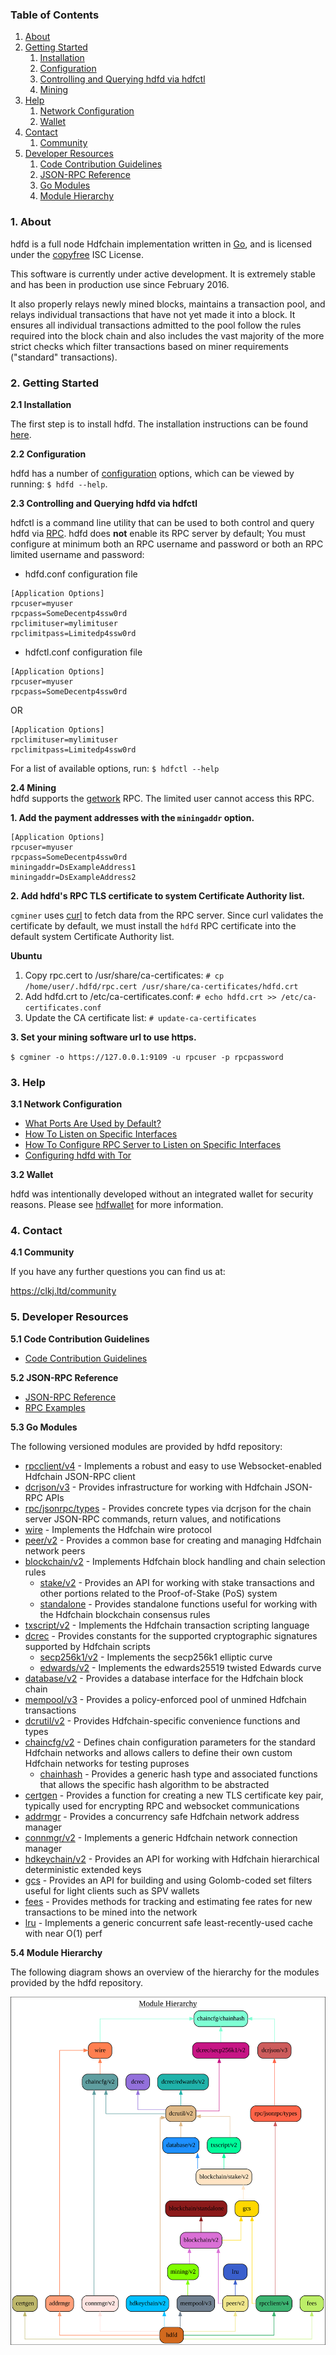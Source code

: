 ### Table of Contents
1. [About](#About)
2. [Getting Started](#GettingStarted)
    1. [Installation](#Installation)
    2. [Configuration](#Configuration)
    3. [Controlling and Querying hdfd via hdfctl](#HdfctlConfig)
    4. [Mining](#Mining)
3. [Help](#Help)
    1. [Network Configuration](#NetworkConfig)
    2. [Wallet](#Wallet)
4. [Contact](#Contact)
    1. [Community](#ContactCommunity)
5. [Developer Resources](#DeveloperResources)
    1. [Code Contribution Guidelines](#ContributionGuidelines)
    2. [JSON-RPC Reference](#JSONRPCReference)
    3. [Go Modules](#GoModules)
    4. [Module Hierarchy](#ModuleHierarchy)

<a name="About" />

### 1. About

hdfd is a full node Hdfchain implementation written in [Go](https://golang.org),
and is licensed under the [copyfree](http://www.copyfree.org) ISC License.

This software is currently under active development.  It is extremely stable and
has been in production use since February 2016.

It also properly relays newly mined blocks, maintains a transaction pool, and
relays individual transactions that have not yet made it into a block.  It
ensures all individual transactions admitted to the pool follow the rules
required into the block chain and also includes the vast majority of the more
strict checks which filter transactions based on miner requirements ("standard"
transactions).

<a name="GettingStarted" />

### 2. Getting Started

<a name="Installation" />

**2.1 Installation**<br />

The first step is to install hdfd.  The installation instructions can be found
[here](https://github.com/hdfchain/hdfd/tree/master/README.md#Installation).

<a name="Configuration" />

**2.2 Configuration**<br />

hdfd has a number of [configuration](https://godoc.org/github.com/hdfchain/hdfd)
options, which can be viewed by running: `$ hdfd --help`.

<a name="HdfctlConfig" />

**2.3 Controlling and Querying hdfd via hdfctl**<br />

hdfctl is a command line utility that can be used to both control and query hdfd
via [RPC](https://www.wikipedia.org/wiki/Remote_procedure_call).  hdfd does
**not** enable its RPC server by default;  You must configure at minimum both an
RPC username and password or both an RPC limited username and password:

* hdfd.conf configuration file
```
[Application Options]
rpcuser=myuser
rpcpass=SomeDecentp4ssw0rd
rpclimituser=mylimituser
rpclimitpass=Limitedp4ssw0rd
```
* hdfctl.conf configuration file
```
[Application Options]
rpcuser=myuser
rpcpass=SomeDecentp4ssw0rd
```
OR
```
[Application Options]
rpclimituser=mylimituser
rpclimitpass=Limitedp4ssw0rd
```
For a list of available options, run: `$ hdfctl --help`

<a name="Mining" />

**2.4 Mining**<br />
hdfd supports the [getwork](https://github.com/hdfchain/hdfd/tree/master/docs/json_rpc_api.mediawiki#getwork)
RPC.  The limited user cannot access this RPC.<br />

**1. Add the payment addresses with the `miningaddr` option.**<br />

```
[Application Options]
rpcuser=myuser
rpcpass=SomeDecentp4ssw0rd
miningaddr=DsExampleAddress1
miningaddr=DsExampleAddress2
```

**2. Add hdfd's RPC TLS certificate to system Certificate Authority list.**<br />

`cgminer` uses [curl](https://curl.haxx.se/) to fetch data from the RPC server.
Since curl validates the certificate by default, we must install the `hdfd` RPC
certificate into the default system Certificate Authority list.

**Ubuntu**<br />

1. Copy rpc.cert to /usr/share/ca-certificates: `# cp /home/user/.hdfd/rpc.cert /usr/share/ca-certificates/hdfd.crt`<br />
2. Add hdfd.crt to /etc/ca-certificates.conf: `# echo hdfd.crt >> /etc/ca-certificates.conf`<br />
3. Update the CA certificate list: `# update-ca-certificates`<br />

**3. Set your mining software url to use https.**<br />

`$ cgminer -o https://127.0.0.1:9109 -u rpcuser -p rpcpassword`

<a name="Help" />

### 3. Help

<a name="NetworkConfig" />

**3.1 Network Configuration**<br />
* [What Ports Are Used by Default?](https://github.com/hdfchain/hdfd/tree/master/docs/default_ports.md)
* [How To Listen on Specific Interfaces](https://github.com/hdfchain/hdfd/tree/master/docs/configure_peer_server_listen_interfaces.md)
* [How To Configure RPC Server to Listen on Specific Interfaces](https://github.com/hdfchain/hdfd/tree/master/docs/configure_rpc_server_listen_interfaces.md)
* [Configuring hdfd with Tor](https://github.com/hdfchain/hdfd/tree/master/docs/configuring_tor.md)

<a name="Wallet" />

**3.2 Wallet**<br />

hdfd was intentionally developed without an integrated wallet for security
reasons.  Please see [hdfwallet](https://github.com/hdfchain/hdfwallet) for more
information.

<a name="Contact" />

### 4. Contact

<a name="ContactCommunity" />

**4.1 Community**<br />

If you have any further questions you can find us at:

https://clkj.ltd/community

<a name="DeveloperResources" />

### 5. Developer Resources

<a name="ContributionGuidelines" />

**5.1 Code Contribution Guidelines**

* [Code Contribution Guidelines](https://github.com/hdfchain/hdfd/tree/master/docs/code_contribution_guidelines.md)

<a name="JSONRPCReference" />

**5.2 JSON-RPC Reference**

* [JSON-RPC Reference](https://github.com/hdfchain/hdfd/tree/master/docs/json_rpc_api.mediawiki)
* [RPC Examples](https://github.com/hdfchain/hdfd/tree/master/docs/json_rpc_api.mediawiki#8-example-code)

<a name="GoModules" />

**5.3 Go Modules**

The following versioned modules are provided by hdfd repository:

* [rpcclient/v4](https://github.com/hdfchain/hdfd/tree/master/rpcclient) - Implements
  a robust and easy to use Websocket-enabled Hdfchain JSON-RPC client
* [dcrjson/v3](https://github.com/hdfchain/hdfd/tree/master/dcrjson) - Provides
  infrastructure for working with Hdfchain JSON-RPC APIs
* [rpc/jsonrpc/types](https://github.com/hdfchain/hdfd/tree/master/rpc/jsonrpc/types) -
  Provides concrete types via dcrjson for the chain server JSON-RPC commands,
  return values, and notifications
* [wire](https://github.com/hdfchain/hdfd/tree/master/wire) - Implements the
  Hdfchain wire protocol
* [peer/v2](https://github.com/hdfchain/hdfd/tree/master/peer) - Provides a common
  base for creating and managing Hdfchain network peers
* [blockchain/v2](https://github.com/hdfchain/hdfd/tree/master/blockchain) -
  Implements Hdfchain block handling and chain selection rules
  * [stake/v2](https://github.com/hdfchain/hdfd/tree/master/blockchain/stake) -
    Provides an API for working with stake transactions and other portions
    related to the Proof-of-Stake (PoS) system
  * [standalone](https://github.com/hdfchain/hdfd/tree/master/blockchain/standalone) -
    Provides standalone functions useful for working with the Hdfchain blockchain
    consensus rules
* [txscript/v2](https://github.com/hdfchain/hdfd/tree/master/txscript) -
  Implements the Hdfchain transaction scripting language
* [dcrec](https://github.com/hdfchain/hdfd/tree/master/dcrec) - Provides constants
  for the supported cryptographic signatures supported by Hdfchain scripts
  * [secp256k1/v2](https://github.com/hdfchain/hdfd/tree/master/dcrec/secp256k1) -
    Implements the secp256k1 elliptic curve
  * [edwards/v2](https://github.com/hdfchain/hdfd/tree/master/dcrec/edwards) -
    Implements the edwards25519 twisted Edwards curve
* [database/v2](https://github.com/hdfchain/hdfd/tree/master/database) -
  Provides a database interface for the Hdfchain block chain
* [mempool/v3](https://github.com/hdfchain/hdfd/tree/master/mempool) - Provides a
  policy-enforced pool of unmined Hdfchain transactions
* [dcrutil/v2](https://github.com/hdfchain/hdfd/tree/master/dcrutil) - Provides
  Hdfchain-specific convenience functions and types
* [chaincfg/v2](https://github.com/hdfchain/hdfd/tree/master/chaincfg) - Defines
  chain configuration parameters for the standard Hdfchain networks and allows
  callers to define their own custom Hdfchain networks for testing puproses
  * [chainhash](https://github.com/hdfchain/hdfd/tree/master/chaincfg/chainhash) -
    Provides a generic hash type and associated functions that allows the
    specific hash algorithm to be abstracted
* [certgen](https://github.com/hdfchain/hdfd/tree/master/certgen) - Provides a
  function for creating a new TLS certificate key pair, typically used for
  encrypting RPC and websocket communications
* [addrmgr](https://github.com/hdfchain/hdfd/tree/master/addrmgr) - Provides a
  concurrency safe Hdfchain network address manager
* [connmgr/v2](https://github.com/hdfchain/hdfd/tree/master/connmgr) - Implements
  a generic Hdfchain network connection manager
* [hdkeychain/v2](https://github.com/hdfchain/hdfd/tree/master/hdkeychain) -
  Provides an API for working with  Hdfchain hierarchical deterministic extended
  keys
* [gcs](https://github.com/hdfchain/hdfd/tree/master/gcs) - Provides an API for
  building and using Golomb-coded set filters useful for light clients such as
  SPV wallets
* [fees](https://github.com/hdfchain/hdfd/tree/master/fees) - Provides methods for
  tracking and estimating fee rates for new transactions to be mined into the
  network
* [lru](https://github.com/hdfchain/hdfd/tree/master/lru) - Implements a generic
  concurrent safe least-recently-used cache with near O(1) perf

<a name="ModuleHierarchy" />

**5.4 Module Hierarchy**

The following diagram shows an overview of the hierarchy for the modules
provided by the hdfd repository.

![Module Hierarchy](./assets/module_hierarchy.svg)
